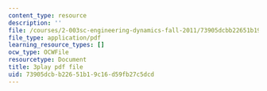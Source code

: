 ```yaml
---
content_type: resource
description: ''
file: /courses/2-003sc-engineering-dynamics-fall-2011/73905dcbb22651b19c16d59fb27c5dcd_qrbCpv3Sv34.pdf
file_type: application/pdf
learning_resource_types: []
ocw_type: OCWFile
resourcetype: Document
title: 3play pdf file
uid: 73905dcb-b226-51b1-9c16-d59fb27c5dcd
---
```

